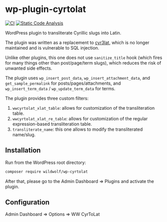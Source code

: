 # wp-plugin-cyrtolat

[![CI](https://github.com/sjinks/wp-plugin-cyrtolat/actions/workflows/ci.yml/badge.svg)](https://github.com/sjinks/wp-plugin-cyrtolat/actions/workflows/ci.yml)
[![Static Code Analysis](https://github.com/sjinks/wp-plugin-cyrtolat/actions/workflows/static-code-analysis.yml/badge.svg)](https://github.com/sjinks/wp-plugin-cyrtolat/actions/workflows/static-code-analysis.yml)

WordPress plugin to transliterate Cyrillic slugs into Latin.

The plugin was written as a replacement to [cyr3lat](https://wordpress.org/plugins/cyr3lat/),
which is no longer maintained and is vulnerable to SQL injection.

Unlike other plugins, this one does not use `sanitize_title` hook (which fires for many things
other than post/page/term slugs), which reduces the risk of unwanted side effects.

The plugin uses `wp_insert_post_data`, `wp_insert_attachment_data`, and `get_sample_permalink`
for posts/pages/attachments, and `wp_insert_term_data` / `wp_update_term_data` for terms.

The plugin provides three custom filters:
1. `wwcyrtolat_xlat_table`: allows for customization of the transliteration table.
2. `wwcyrtolat_xlat_re_table`: allows for customization of the regular expression-based transliteration table.
3. `transliterate_name`: this one allows to modify the transliterated name/slug.

## Installation

Run from the WordPress root directory:

```bash
composer require wildwolf/wp-cyrtolat
```

After that, please go to the Admin Dashboard => Plugins and activate the plugin.

## Configuration

Admin Dashboard => Options => WW CyrToLat
